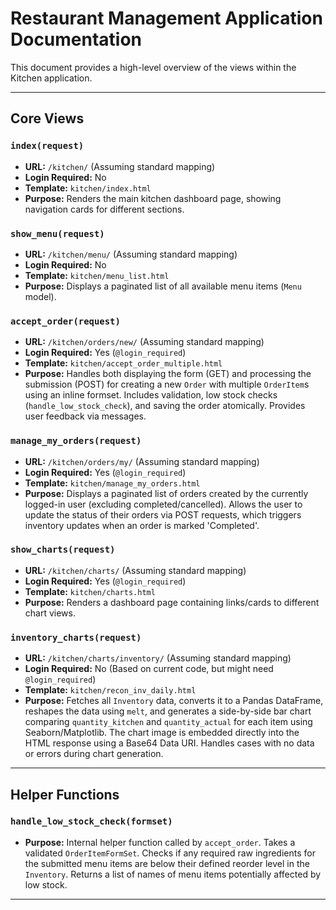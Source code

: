 # Restaurant Management Application Documentation

This document provides a high-level overview of the views within the Kitchen application.

---

## Core Views

### `index(request)`

*   **URL:** `/kitchen/` (Assuming standard mapping)
*   **Login Required:** No
*   **Template:** `kitchen/index.html`
*   **Purpose:** Renders the main kitchen dashboard page, showing navigation cards for different sections.

### `show_menu(request)`

*   **URL:** `/kitchen/menu/` (Assuming standard mapping)
*   **Login Required:** No
*   **Template:** `kitchen/menu_list.html`
*   **Purpose:** Displays a paginated list of all available menu items (`Menu` model).

### `accept_order(request)`

*   **URL:** `/kitchen/orders/new/` (Assuming standard mapping)
*   **Login Required:** Yes (`@login_required`)
*   **Template:** `kitchen/accept_order_multiple.html`
*   **Purpose:** Handles both displaying the form (GET) and processing the submission (POST) for creating a new `Order` with multiple `OrderItem`s using an inline formset. Includes validation, low stock checks (`handle_low_stock_check`), and saving the order atomically. Provides user feedback via messages.

### `manage_my_orders(request)`

*   **URL:** `/kitchen/orders/my/` (Assuming standard mapping)
*   **Login Required:** Yes (`@login_required`)
*   **Template:** `kitchen/manage_my_orders.html`
*   **Purpose:** Displays a paginated list of orders created by the currently logged-in user (excluding completed/cancelled). Allows the user to update the status of their orders via POST requests, which triggers inventory updates when an order is marked 'Completed'.

### `show_charts(request)`

*   **URL:** `/kitchen/charts/` (Assuming standard mapping)
*   **Login Required:** Yes (`@login_required`)
*   **Template:** `kitchen/charts.html`
*   **Purpose:** Renders a dashboard page containing links/cards to different chart views.

### `inventory_charts(request)`

*   **URL:** `/kitchen/charts/inventory/` (Assuming standard mapping)
*   **Login Required:** No (Based on current code, but might need `@login_required`)
*   **Template:** `kitchen/recon_inv_daily.html`
*   **Purpose:** Fetches all `Inventory` data, converts it to a Pandas DataFrame, reshapes the data using `melt`, and generates a side-by-side bar chart comparing `quantity_kitchen` and `quantity_actual` for each item using Seaborn/Matplotlib. The chart image is embedded directly into the HTML response using a Base64 Data URI. Handles cases with no data or errors during chart generation.

---

## Helper Functions

### `handle_low_stock_check(formset)`

*   **Purpose:** Internal helper function called by `accept_order`. Takes a validated `OrderItemFormSet`. Checks if any required raw ingredients for the submitted menu items are below their defined reorder level in the `Inventory`. Returns a list of names of menu items potentially affected by low stock.

---